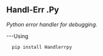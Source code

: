 ## Handl-Err .Py
*Python error handler for debugging.*

---Using
```python
  pip install Handlerrpy
```
